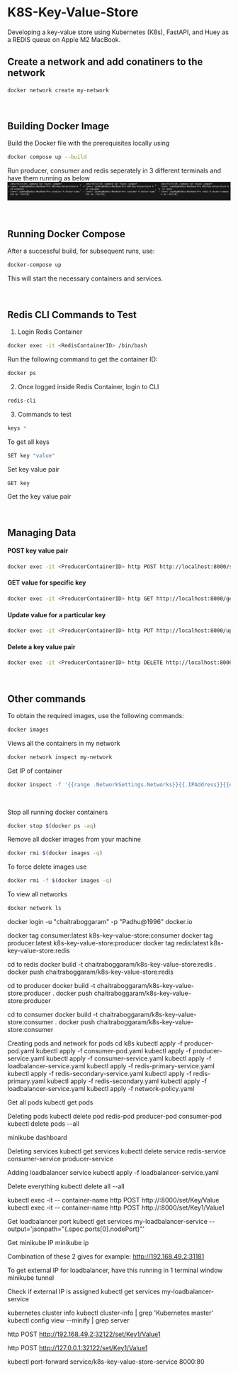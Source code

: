 # K8S-Key-Value-Store

Developing a key-value store using Kubernetes (K8s), FastAPI, and Huey as a REDIS queue on Apple M2 MacBook.

## Create a network and add conatiners to the network

```bash
docker network create my-network
```
</br>

## Building Docker Image

Build the Docker file with the prerequisites locally using

```bash
docker compose up --build
```
Run producer, consumer and redis seperately in 3 different terminals and have them running as below
![Alt text](images/docker-compose.png)

</br>

## Running Docker Compose

After a successful build, for subsequent runs, use:

```bash
docker-compose up
```

This will start the necessary containers and services.

</br>

## Redis CLI Commands to Test
1. Login Redis Container

```bash
docker exec -it <RedisContainerID> /bin/bash
```

Run the following command to get the container ID:
```bash
docker ps
```

2. Once logged inside Redis Container, login to CLI
```bash
redis-cli
```

3. Commands to test
```bash
keys *
```
To get all keys

```bash
SET key "value"
```
Set key value pair

```bash
GET key
```
Get the key value pair

</br>


## Managing Data
#### POST key value pair
```bash
docker exec -it <ProducerContainerID> http POST http://localhost:8000/set/Key/Value
```

#### GET value for specific key
```bash
docker exec -it <ProducerContainerID> http GET http://localhost:8000/get/Key
```

#### Update value for a particular key
```bash
docker exec -it <ProducerContainerID> http PUT http://localhost:8000/update/Key/NewValue
```
#### Delete a key value pair
```bash
docker exec -it <ProducerContainerID> http DELETE http://localhost:8000/delete/Key
```
</br>

## Other commands
To obtain the required images, use the following commands:

```bash
docker images
```

Views all the containers in my network
```bash
docker network inspect my-network
```

Get IP of container
```bash
docker inspect -f '{{range .NetworkSettings.Networks}}{{.IPAddress}}{{end}}' <ContainerID>
```
</br>

Stop all running docker containers
```bash
docker stop $(docker ps -aq)
```

Remove all docker images from your machine
```bash
docker rmi $(docker images -q)
```

To force delete images use
```bash
docker rmi -f $(docker images -q)
```

To view all networks
```bash
docker network ls
```

docker login -u "chaitraboggaram" -p "Padhu@1996" docker.io

docker tag consumer:latest k8s-key-value-store:consumer
docker tag producer:latest k8s-key-value-store:producer
docker tag redis:latest k8s-key-value-store:redis

cd to redis
docker build -t chaitraboggaram/k8s-key-value-store:redis .
docker push chaitraboggaram/k8s-key-value-store:redis

cd to producer
docker build -t chaitraboggaram/k8s-key-value-store:producer .
docker push chaitraboggaram/k8s-key-value-store:producer

cd to consumer
docker build -t chaitraboggaram/k8s-key-value-store:consumer .
docker push chaitraboggaram/k8s-key-value-store:consumer

Creating pods and network for pods
cd k8s
kubectl apply -f producer-pod.yaml
kubectl apply -f consumer-pod.yaml
kubectl apply -f producer-service.yaml
kubectl apply -f consumer-service.yaml
kubectl apply -f loadbalancer-service.yaml
kubectl apply -f redis-primary-service.yaml
kubectl apply -f redis-secondary-service.yaml
kubectl apply -f redis-primary.yaml
kubectl apply -f redis-secondary.yaml
kubectl apply -f loadbalancer-service.yaml
kubectl apply -f network-policy.yaml

Get all pods
kubectl get pods

Deleting pods
kubectl delete pod redis-pod producer-pod consumer-pod
kubectl delete pods --all

minikube dashboard

Deleting services
kubectl get services
kubectl delete service redis-service consumer-service producer-service

Adding loadbalancer service
kubectl apply -f loadbalancer-service.yaml

Delete everything
kubectl delete all --all

kubectl exec -it <producer-pod-name> -- container-name http POST http://<producer-service-name>:8000/set/Key/Value
kubectl exec -it <pod-name> -- container-name http POST http://<service-name>:8000/set/Key1/Value1

Get loadbalancer port
kubectl get services my-loadbalancer-service --output='jsonpath="{.spec.ports[0].nodePort}"'

Get minikube IP
minikube ip

Combination of these 2 gives for example: http://192.168.49.2:31181

To get external IP for loadbalancer, have this running in 1 terminal window
minikube tunnel

Check if external IP is assigned
kubectl get services my-loadbalancer-service

kubernetes cluster info
kubectl cluster-info | grep 'Kubernetes master'
kubectl config view --minify | grep server

http POST http://192.168.49.2:32122/set/Key1/Value1

http POST http://127.0.0.1:32122/set/Key1/Value1

kubectl port-forward service/k8s-key-value-store-service 8000:80